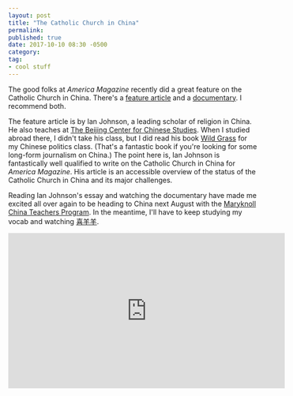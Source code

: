 ```yaml
---
layout: post
title: "The Catholic Church in China"
permalink: 
published: true
date: 2017-10-10 08:30 -0500
category: 
tag: 
- cool stuff
---
```


The good folks at *America Magazine* recently did a great feature on the Catholic Church in China. There's a [feature article](https://www.americamagazine.org/faith/2017/09/18/how-top-heavy-catholic-church-losing-ground-game-china) and a [documentary](https://www.americamagazine.org/china-doc). I recommend both.

The feature article is by Ian Johnson, a leading scholar of religion in China. He also teaches at [The Beijing Center for Chinese Studies](https://thebeijingcenter.org/). When I studied abroad there, I didn't take his class, but I did read his book [Wild Grass](http://www.ian-johnson.com/books/wild-grass) for my Chinese politics class. (That's a fantastic book if you're looking for some long-form journalism on China.) The point here is, Ian Johnson is fantastically well qualified to write on the Catholic Church in China for *America Magazine*. His article is an accessible overview of the status of the Catholic Church in China and its major challenges.

Reading Ian Johnson's essay and watching the documentary have made me excited all over again to be heading to China next August with the [Maryknoll China Teachers Program](http://www.maryknollchina.org/). In the meantime, I'll have to keep studying my vocab and watching [喜羊羊](https://www.youtube.com/watch?v=2OIZlqZsGsc&list=PLUzHmuUxqtbbrHiNjMlPVZm7yhVO1SN00).

<center><iframe width="560" height="315" src="https://www.youtube-nocookie.com/embed/JGc75wwoces?rel=0" frameborder="0" allowfullscreen></iframe></center>
